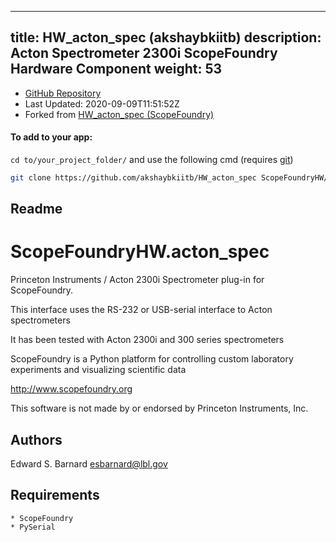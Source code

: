 
---
title: HW_acton_spec (akshaybkiitb)
description: Acton Spectrometer 2300i ScopeFoundry Hardware Component
weight: 53
---
- [GitHub Repository](https://github.com/akshaybkiitb/HW_acton_spec)
- Last Updated: 2020-09-09T11:51:52Z
- Forked from [HW_acton_spec (ScopeFoundry)](/docs/301_existing-hardware-components/hw_acton_spec-scopefoundry)

#### To add to your app:

`cd to/your_project_folder/` and use the following cmd (requires [git](/docs/100_development-environment/20_git/))

```bash
git clone https://github.com/akshaybkiitb/HW_acton_spec ScopeFoundryHW/acton_spec
```


## Readme
ScopeFoundryHW.acton_spec
=====================

Princeton Instruments / Acton 2300i Spectrometer plug-in for ScopeFoundry.

This interface uses the RS-232 or USB-serial interface to Acton spectrometers

It has been tested with Acton 2300i and 300 series spectrometers


ScopeFoundry is a Python platform for controlling custom laboratory 
experiments and visualizing scientific data

<http://www.scopefoundry.org>

This software is not made by or endorsed by Princeton Instruments, Inc.


Authors
----------

Edward S. Barnard <esbarnard@lbl.gov>


Requirements
------------

	* ScopeFoundry
	* PySerial


